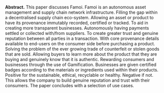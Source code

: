**Abstract.** This paper discusses Famoi. Famoi is an autonomous asset management and supply chain network infrastructure. Filling the gap within a decentralised supply chain eco-system. Allowing an asset or product to have its provenance immutably recorded, certified or tracked. To aid in creating more transparent businesses. Autonomously having payments settled or collected with/from suppliers. To create greater trust and genuine reputation between all parties in a transaction. With core provenance details available to end-users on the consumer side before purchasing a product. Solving the problem of the ever growing trade of counterfeit or stolen goods that are sold. Allowing buyers to learn more about the product that they are buying and genuinely know that it is authentic. Rewarding consumers and businesses through the use of Gamification. Businesses are given certified badges according to the materials or ingredients used within their products. Positive for the sustainable, ethical, recyclable or healthy. Negative if not. This allows the company to build genuine reputation and trust with their consumers. The paper concludes with a selection of use cases.



